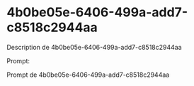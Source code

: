 # 4b0be05e-6406-499a-add7-c8518c2944aa

Description de 4b0be05e-6406-499a-add7-c8518c2944aa

Prompt:

Prompt de 4b0be05e-6406-499a-add7-c8518c2944aa